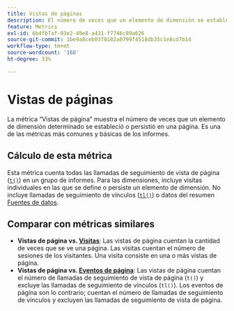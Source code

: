 ```yaml
---
title: Vistas de páginas
description: El número de veces que un elemento de dimensión se estableció o persistió en Adobe Analytics.
feature: Metrics
exl-id: 6b4fb7af-03e2-49e8-a431-f7746c89a626
source-git-commit: 1be9a8ceb03f8102a0799f4518db35c1e8cd7b14
workflow-type: tm+mt
source-wordcount: '168'
ht-degree: 33%

---
```


# Vistas de páginas

La métrica “Vistas de página” muestra el número de veces que un elemento de dimensión determinado se estableció o persistió en una página. Es una de las métricas más comunes y básicas de los informes.

## Cálculo de esta métrica

Esta métrica cuenta todas las llamadas de seguimiento de vista de página ([`t()`](/help/implement/vars/functions/t-method.md)) en un grupo de informes. Para las dimensiones, incluye visitas individuales en las que se define o persiste un elemento de dimensión. No incluye llamadas de seguimiento de vínculos ([`tl()`](/help/implement/vars/functions/tl-method.md)) o datos del resumen [Fuentes de datos](/help/import/data-sources/overview.md).

## Comparar con métricas similares

* **Vistas de página vs. [Visitas](visits.md)**: Las vistas de página cuentan la cantidad de veces que se ve una página. Las visitas cuentan el número de sesiones de los visitantes. Una visita consiste en una o más vistas de página.
* **Vistas de página vs. [Eventos de página](page-events.md)**: Las vistas de página cuentan el número de llamadas de seguimiento de vista de página (`t()`) y excluye las llamadas de seguimiento de vínculos (`tl()`). Los eventos de página son lo contrario; cuentan el número de llamadas de seguimiento de vínculos y excluyen las llamadas de seguimiento de vista de página.
